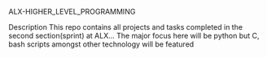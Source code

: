 ALX-HIGHER_LEVEL_PROGRAMMING

Description
	This repo contains all projects and tasks completed in the second section(sprint) at ALX... The major focus here will be python but C, bash scripts amongst other technology will be featured
